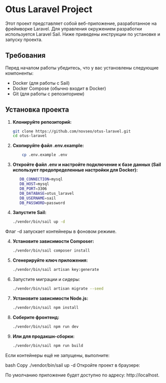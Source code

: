 # Otus Laravel Project

Этот проект представляет собой веб-приложение, разработанное на фреймворке Laravel. Для управления окружением разработки используется Laravel Sail. Ниже приведены инструкции по установке и запуску проекта.

## Требования

Перед началом работы убедитесь, что у вас установлены следующие компоненты:

- Docker (для работы с Sail)
- Docker Compose (обычно входит в Docker)
- Git (для работы с репозиторием)

## Установка проекта

1. **Клонируйте репозиторий:**

   ```bash
   git clone https://github.com/novseo/otus-laravel.git
   cd otus-laravel

2. **Скопируйте файл .env.example:**

    ```bash
        cp .env.example .env

3. **Откройте файл .env и настройте подключение к базе данных (Sail использует предопределенные настройки для Docker):**
     ```bash
        DB_CONNECTION=mysql
        DB_HOST=mysql
        DB_PORT=3306
        DB_DATABASE=otus_laravel
        DB_USERNAME=sail
        DB_PASSWORD=password

3. **Запустите Sail:**
    ```bash
    ./vendor/bin/sail up -d
    
Флаг -d запускает контейнеры в фоновом режиме.

4. **Установите зависимости Composer:**
    ```bash
    ./vendor/bin/sail composer install
5. **Сгенерируйте ключ приложения:**
    ```bash
    ./vendor/bin/sail artisan key:generate

6. Запустите миграции и сидеры:

    ```bash
    ./vendor/bin/sail artisan migrate --seed

7. **Установите зависимости Node.js:**
    ```bash
    ./vendor/bin/sail npm install
    
8. **Соберите фронтенд:**
    ```bash
    ./vendor/bin/sail npm run dev

9. **Или для продакшн-сборки:**
    ```bash
    ./vendor/bin/sail npm run build


Если контейнеры ещё не запущены, выполните:

bash
Copy
./vendor/bin/sail up -d
Откройте проект в браузере:

По умолчанию приложение будет доступно по адресу: http://localhost.
